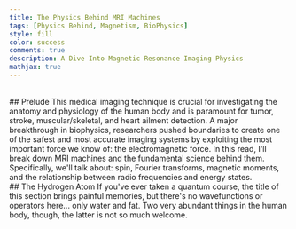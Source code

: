 ```yaml
---
title: The Physics Behind MRI Machines
tags: [Physics Behind, Magnetism, BioPhysics]
style: fill
color: success
comments: true
description: A Dive Into Magnetic Resonance Imaging Physics
mathjax: true
---
```

<br>
## Prelude
This medical imaging technique is crucial for investigating the anatomy and physiology of the human body and is paramount for tumor, stroke, muscular/skeletal, and heart ailment detection. A major breakthrough in biophysics, researchers pushed boundaries to create one of the safest and most accurate imaging systems by exploiting the most important force we know of: the electromagnetic force. In this read, I'll break down MRI machines and the fundamental science behind them. Specifically, we'll talk about: spin, Fourier transforms, magnetic moments, and the relationship between radio frequencies and energy states.
<br>
## The Hydrogen Atom
If you've ever taken a quantum course, the title of this section brings painful memories, but there's no wavefunctions or operators here... only water and fat. Two very abundant things in the human body, though, the latter is not so much welcome.
